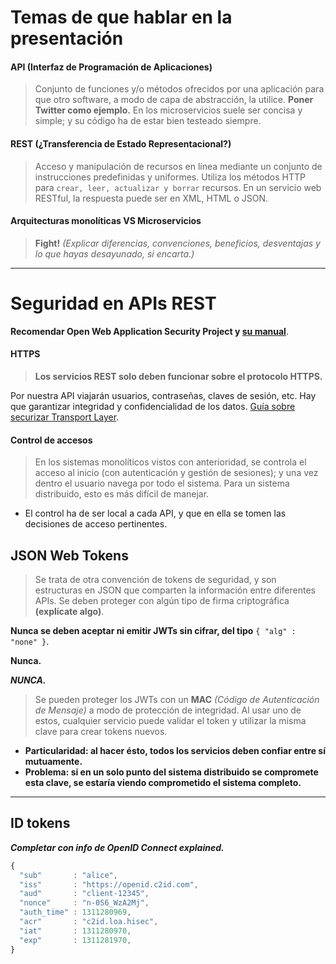 # Temas de que hablar en la presentación

#### API (Interfaz de Programación de Aplicaciones)

> Conjunto de funciones y/o métodos ofrecidos por una aplicación para que otro software, a modo de capa de abstracción, la utilice. **Poner Twitter como ejemplo.** En los microservicios suele ser concisa y simple; y su código ha de estar bien testeado siempre.

#### REST (¿Transferencia de Estado Representacional?)

> Acceso y manipulación de recursos en línea mediante un conjunto de instrucciones predefinidas y uniformes. Utiliza los métodos HTTP para `crear, leer, actualizar y borrar` recursos. En un servicio web RESTful, la respuesta puede ser en XML, HTML o JSON.

#### Arquitecturas monolíticas VS Microservicios

> **Fight!** *(Explicar diferencias, convenciones, beneficios, desventajas y lo que hayas desayunado, si encarta.)*

---

# Seguridad en APIs REST

**Recomendar Open Web Application Security Project y [su manual](https://www.owasp.org/index.php/REST_Security_Cheat_Sheet)**.

#### HTTPS

> **Los servicios REST solo deben funcionar sobre el protocolo HTTPS.**

Por nuestra API viajarán usuarios, contraseñas, claves de sesión, etc. Hay que garantizar integridad y confidencialidad de los datos. [Guía sobre securizar Transport Layer](https://www.owasp.org/index.php/Transport_Layer_Protection_Cheat_Sheet).

#### Control de accesos

> En los sistemas monolíticos vistos con anterioridad, se controla el acceso al inicio (con autenticación y gestión de sesiones); y una vez dentro el usuario navega por todo el sistema. Para un sistema distribuido, esto es más difícil de manejar.

+ El control ha de ser local a cada API, y que en ella se tomen las decisiones  de acceso pertinentes.

## JSON Web Tokens

> Se trata de otra convención de tokens de seguridad, y son estructuras en JSON que comparten la información entre diferentes APIs. Se deben proteger con algún tipo de firma criptográfica **(explícate algo)**.

**Nunca se deben aceptar ni emitir JWTs sin cifrar, del tipo** `{ "alg" : "none" }`.

**Nunca.**

***NUNCA.***

> Se pueden proteger los JWTs con un **MAC** *(Código de Autenticación de Mensaje)* a modo de protección de integridad. Al usar uno de estos, cualquier servicio puede validar el token y utilizar la misma clave para crear tokens nuevos.

+ **Particularidad: al hacer ésto, todos los servicios deben confiar entre sí mutuamente.**
+ **Problema: si en un solo punto del sistema distribuido se compromete esta clave, se estaría viendo comprometido el sistema completo.**

---

## ID tokens

***Completar con info de OpenID Connect explained.***

```js
{
  "sub"       : "alice",
  "iss"       : "https://openid.c2id.com",
  "aud"       : "client-12345",
  "nonce"     : "n-0S6_WzA2Mj",
  "auth_time" : 1311280969,
  "acr"       : "c2id.loa.hisec",
  "iat"       : 1311280970,
  "exp"       : 1311281970,
}
```
